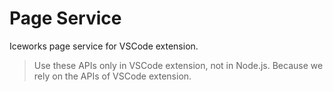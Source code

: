 # Page Service

Iceworks page service for VSCode extension.

> Use these APIs only in VSCode extension, not in Node.js.
> Because we rely on the APIs of VSCode extension.
